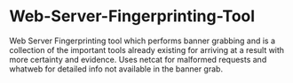 # Web-Server-Fingerprinting-Tool
Web Server Fingerprinting tool which performs banner grabbing and is a collection of the important tools already existing for arriving at a result with more certainty and evidence. Uses netcat for malformed requests and whatweb for detailed info not available in the banner grab.
